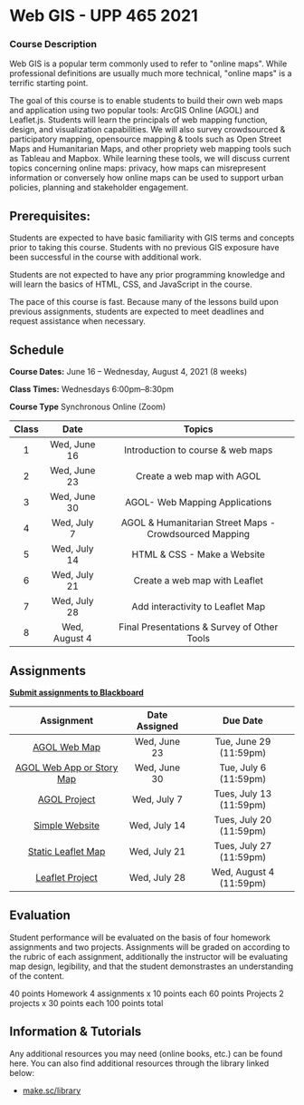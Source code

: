 <!-- 
template from: https://github.com/Make-School-Courses/Syllabus-Template -->

# Web GIS - UPP 465 2021

### Course Description
Web GIS is a popular term commonly used to refer to "online maps". While professional definitions are usually much more technical, "online maps" is a terrific starting point.

The goal of this course is to enable students to build their own web maps and application using two popular tools: ArcGIS Online (AGOL) and Leaflet.js. Students will learn the principals of web mapping function, design, and visualization capabilities. We will also survey crowdsourced & participatory mapping, opensource mapping & tools such as Open Street Maps and Humanitarian Maps, and other propriety web mapping tools such as Tableau and Mapbox. While learning these tools, we will discuss current topics concerning online maps: privacy, how maps can misrepresent information or conversely how online maps can be used to support urban policies, planning and stakeholder engagement. 

## Prerequisites:  

Students are expected to have basic familiarity with GIS terms and concepts prior to taking this course. Students with no previous GIS exposure have been successful in the course with additional work.  

Students are not expected to have any prior programming knowledge and will learn the basics of HTML, CSS, and JavaScript in the course.  

The pace of this course is fast.  Because many of the lessons build upon previous assignments, students are expected to meet deadlines and request assistance when necessary. 

## Schedule

**Course Dates:** June 16 – Wednesday, August 4, 2021 (8 weeks)

**Class Times:** Wednesdays 6:00pm–8:30pm 

**Course Type** Synchronous Online (Zoom)

| Class |          Date          |                 Topics                  |
|:-----:|:----------------------:|:---------------------------------------:|
|  1 |  Wed, June 16        | Introduction to course & web maps |
|  2 |  Wed, June 23        | Create a web map with AGOL |
|  3 |  Wed, June 30        | AGOL- Web Mapping Applications |
|  4 |  Wed, July 7         | AGOL & Humanitarian Street Maps - Crowdsourced Mapping |
|  5 |  Wed, July 14        | HTML & CSS - Make a Website |
|  6 |  Wed, July 21        | Create a web map with Leaflet |
|  7 |  Wed, July 28        | Add interactivity to Leaflet Map |
|  8 |  Wed, August 4       | Final Presentations & Survey of Other Tools|

## Assignments 
[**Submit assignments to Blackboard**](https://uic.blackboard.com/ultra/course)  

|                        Assignment                         | Date Assigned |   Due Date   |
|:---------------------------------------------------------:|:-------------:|:------------:|
| [AGOL Web Map ](Lessons/Lesson1id=assignment)        |  Wed, June 23  |  Tue, June 29 (11:59pm) |
| [AGOL Web App or Story Map ](makeschool.com)                      |  Wed, June 30    |  Tue, July 6 (11:59pm)  |
| [AGOL Project](makeschool.com)                      |  Wed, July 7    |  Tues, July 13 (11:59pm)  |
| [Simple Website](makeschool.com)                      |  Wed, July 14     | Tues, July 20 (11:59pm) |
| [Static Leaflet Map](makeschool.com)                      |  Wed, July 21     |  Tues, July 27 (11:59pm)  |
| [Leaflet Project](makeschool.com)                      |  Wed, July 28     |  Wed, August 4 (11:59pm)  |


## Evaluation
Student performance will be evaluated on the basis of four homework assignments and two projects. Assignments will be graded on according to the rubric of each assignment, additionally the instructor will be evaluating map design, legibility, and that the student demonstrastes an understanding of the content.

40 points 	 Homework 	 4 assignments x 10 points each
60 points	 Projects	 2 projects x 30 points each 
100 points total

##  Information & Tutorials

Any additional resources you may need (online books, etc.) can be found here. You can also find additional resources through the library linked below:

- [make.sc/library](http://make.sc/library)


